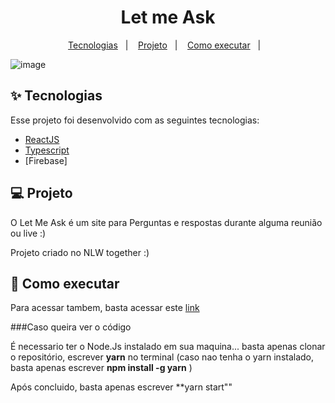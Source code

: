 <h1 align="center">Let me Ask</h1>

<p align="center">
  <a href="#-tecnologias">Tecnologias</a>&nbsp;&nbsp;&nbsp;|&nbsp;&nbsp;&nbsp;
  <a href="#-projeto">Projeto</a>&nbsp;&nbsp;&nbsp;|&nbsp;&nbsp;&nbsp;
  <a href="#-como-executar">Como executar</a>&nbsp;&nbsp;&nbsp;|&nbsp;&nbsp;&nbsp;
</p>

![image](https://user-images.githubusercontent.com/90266977/137398860-d11396e3-c553-44aa-a76b-7f8bc8118b9e.png)

## ✨ Tecnologias

Esse projeto foi desenvolvido com as seguintes tecnologias:

- [ReactJS](https://github.com/elixir-lang/elixir)
- [Typescript](https://github.com/topics/typescript)
- [Firebase]

## 💻 Projeto

O Let Me Ask é um site para Perguntas e respostas durante alguma reunião ou live :)

Projeto criado no NLW together :)

## 🚀 Como executar

Para acessar tambem, basta acessar este [link](letmeask-zety.web.app)


###Caso queira ver o código

É necessario ter o Node.Js instalado em sua maquina... basta apenas clonar o repositório, escrever **yarn** no terminal (caso nao tenha o yarn instalado, basta apenas escrever **npm install -g yarn** )  

Após concluido, basta apenas escrever **yarn start"" 
